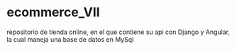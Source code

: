 # ecommerce_VII
repositorio de tienda online, en el que contiene su api con Django y Angular, la cual maneja una base de datos en MySql
